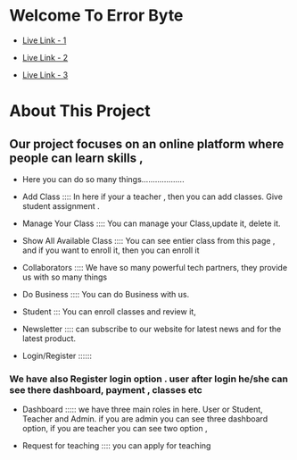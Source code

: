 # Welcome To Error Byte



- [Live Link - 1]() 

- [Live Link - 2]() 

- [Live Link - 3]() 


# About This Project 

<h2>Our project focuses on an online platform where people can learn skills ,</h2>

- Here you can do so many things...................

- Add Class :::: 
In here if your a teacher , then you can add classes. Give student assignment .

- Manage Your Class ::::
You can manage your Class,update it, delete it.


- Show All Available Class :::: 
You can see entier class from this page , and if you want to enroll it, then you can enroll it


- Collaborators ::::
We have so many powerful tech partners, they provide us with so many things

- Do Business ::::
You can do Business with us.

- Student :::
You can enroll classes and review it,

- Newsletter ::::
can subscribe to our website for latest news and for the latest product.

- Login/Register ::::::
<h3> We have also Register login option . user after login he/she can see there dashboard, payment , classes etc </h3>

- Dashboard :::::
we have three main roles in here.  User or Student, Teacher and Admin. if you are admin you can see three dashboard option, if you are teacher you can see two option , 

- Request for teaching :::: 
you can apply for teaching 